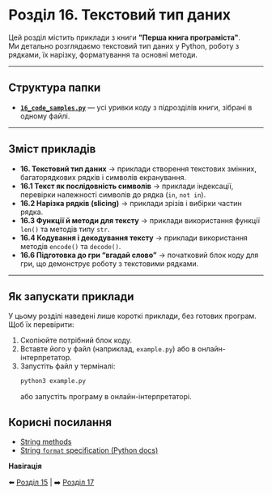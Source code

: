 # Розділ 16. Текстовий тип даних

Цей розділ містить приклади з книги **"Перша книга програміста"**.  
Ми детально розглядаємо текстовий тип даних у Python, роботу з рядками, їх нарізку, форматування та основні методи.

---

## Структура папки

- [**`16_code_samples.py`**](./16_code_samples.py) — усі уривки коду з підрозділів книги, зібрані в одному файлі.  

---

## Зміст прикладів

- **16. Текстовий тип даних** → приклади створення текстових змінних, багаторядкових рядків і символів екранування.
- **16.1 Текст як послідовність символів** → приклади індексації, перевірки належності символів до рядка (`in`, `not in`).
- **16.2 Нарізка рядків (slicing)** → приклади зрізів і вибірки частин рядка.
- **16.3 Функції й методи для тексту** → приклади використання функції `len()` та методів типу `str`.
- **16.4 Кодування і декодування тексту** → приклади використання методів `encode()` та `decode()`.
- **16.6 Підготовка до гри “вгадай слово”** → початковий блок коду для гри, що демонструє роботу з текстовими рядками.

---

## Як запускати приклади

У цьому розділі наведені лише короткі приклади, без готових програм.  
Щоб їх перевірити:  

1. Скопіюйте потрібний блок коду.  
2. Вставте його у файл (наприклад, `example.py`) або в онлайн-інтерпретатор.  
3. Запустіть файл у терміналі:  
    ```bash
    python3 example.py
    ```
    або запустіть програму в онлайн-інтерпретаторі.

## Корисні посилання

- [String methods](https://docs.python.org/3/library/stdtypes.html#string-methods)
- [String `format` specification (Python docs)](https://docs.python.org/3/library/string.html#format-specification-mini-language)

**Навігація**

⬅️ [Розділ 15](../../15/ua) | ➡️ [Розділ 17](../../17/ua)
